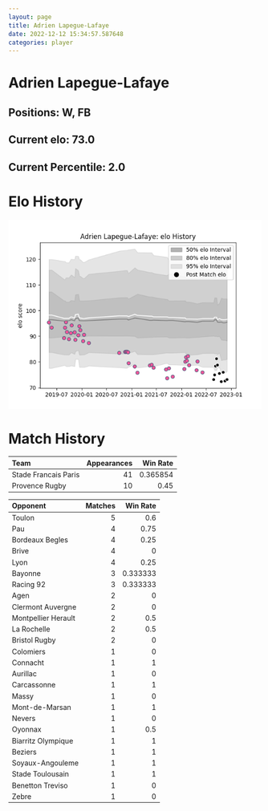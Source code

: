 ```yaml
---  
layout: page  
title: Adrien Lapegue-Lafaye  
date: 2022-12-12 15:34:57.587648  
categories: player  
---
```

# Adrien Lapegue-Lafaye

## Positions: W, FB

## Current elo: 73.0

## Current Percentile: 2.0

# Elo History


![elo history](history_AdrienLapegue-Lafaye.png)
# Match History


| Team                 |   Appearances |   Win Rate |
|:---------------------|--------------:|-----------:|
| Stade Francais Paris |            41 |   0.365854 |
| Provence Rugby       |            10 |   0.45     |

| Opponent            |   Matches |   Win Rate |
|:--------------------|----------:|-----------:|
| Toulon              |         5 |   0.6      |
| Pau                 |         4 |   0.75     |
| Bordeaux Begles     |         4 |   0.25     |
| Brive               |         4 |   0        |
| Lyon                |         4 |   0.25     |
| Bayonne             |         3 |   0.333333 |
| Racing 92           |         3 |   0.333333 |
| Agen                |         2 |   0        |
| Clermont Auvergne   |         2 |   0        |
| Montpellier Herault |         2 |   0.5      |
| La Rochelle         |         2 |   0.5      |
| Bristol Rugby       |         2 |   0        |
| Colomiers           |         1 |   0        |
| Connacht            |         1 |   1        |
| Aurillac            |         1 |   0        |
| Carcassonne         |         1 |   1        |
| Massy               |         1 |   0        |
| Mont-de-Marsan      |         1 |   1        |
| Nevers              |         1 |   0        |
| Oyonnax             |         1 |   0.5      |
| Biarritz Olympique  |         1 |   1        |
| Beziers             |         1 |   1        |
| Soyaux-Angouleme    |         1 |   1        |
| Stade Toulousain    |         1 |   1        |
| Benetton Treviso    |         1 |   0        |
| Zebre               |         1 |   0        |